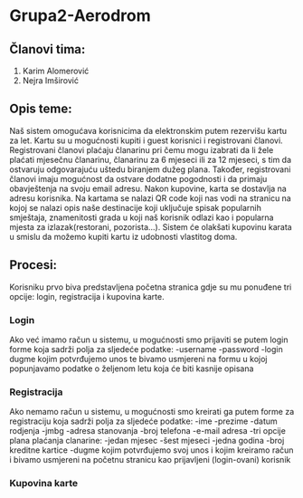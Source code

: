 # Grupa2-Aerodrom

## Članovi tima:

1. Karim Alomerović
2. Nejra Imširović

## Opis teme:

Naš sistem omogućava korisnicima da elektronskim putem rezervišu kartu za let. Kartu su u mogućnosti kupiti i guest korisnici i registrovani članovi. Registrovani članovi plaćaju članarinu pri čemu mogu izabrati da li žele plaćati mjesečnu članarinu, članarinu za 6 mjeseci ili za 12 mjeseci, s tim da ostvaruju odgovarajuću uštedu biranjem dužeg plana. Također, registrovani članovi imaju mogućnost da ostvare dodatne pogodnosti i da primaju obavještenja na svoju email adresu. Nakon kupovine, karta se dostavlja na adresu korisnika. Na kartama se nalazi QR code koji nas vodi na stranicu na kojoj se nalazi opis naše destinacije koji uključuje spisak 
popularnih smještaja, znamenitosti grada u koji naš korisnik odlazi kao i popularna mjesta za izlazak(restorani, pozorista...).
Sistem će olakšati kupovinu karata u smislu da možemo kupiti kartu iz udobnosti vlastitog doma.

## Procesi:

Korisniku prvo biva predstavljena početna stranica gdje su mu ponuđene tri opcije: login, registracija i kupovina karte.

### Login

Ako već imamo račun u sistemu, u mogućnosti smo prijaviti se putem login forme koja sadrži polja za sljedeće podatke:
-username
-password
-login dugme kojim potvrđujemo unos te bivamo usmjereni na formu u kojoj popunjavamo podatke o željenom letu koja će biti kasnije opisana

### Registracija

Ako nemamo račun u sistemu, u mogućnosti smo kreirati ga putem forme za registraciju koja sadrži polja za sljedeće podatke:
-ime
-prezime
-datum rodjenja
-jmbg
-adresa stanovanja
-broj telefona
-e-mail adresa
-tri opcije plana plaćanja clanarine:
 -jedan mjesec
 -šest mjeseci
 -jedna godina
-broj kreditne kartice
-dugme kojim potvrđujemo svoj unos i kojim kreiramo račun i bivamo usmjereni na početnu stranicu kao prijavljeni (login-ovani) korisnik

### Kupovina karte



